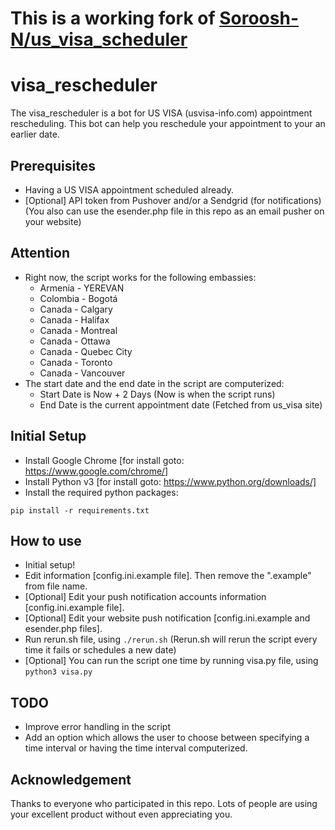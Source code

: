 # This is a working fork of [Soroosh-N/us_visa_scheduler](https://github.com/Soroosh-N/us_visa_scheduler)

# visa_rescheduler
The visa_rescheduler is a bot for US VISA (usvisa-info.com) appointment rescheduling. This bot can help you reschedule your appointment to your an earlier date.

## Prerequisites
- Having a US VISA appointment scheduled already.
- [Optional] API token from Pushover and/or a Sendgrid (for notifications)(You also can use the esender.php file in this repo as an email pusher on your website)

## Attention
- Right now, the script works for the following embassies:
    * Armenia - YEREVAN
    * Colombia - Bogotá
    * Canada - Calgary
    * Canada - Halifax
    * Canada - Montreal
    * Canada - Ottawa
    * Canada - Quebec City
    * Canada - Toronto
    * Canada - Vancouver
- The start date and the end date in the script are computerized:
    * Start Date is Now + 2 Days (Now is when the script runs)
    * End Date is the current appointment date (Fetched from us_visa site) 

## Initial Setup
- Install Google Chrome [for install goto: https://www.google.com/chrome/]
- Install Python v3 [for install goto: https://www.python.org/downloads/]
- Install the required python packages:
```
pip install -r requirements.txt
```

## How to use
- Initial setup!
- Edit information [config.ini.example file]. Then remove the ".example" from file name.
- [Optional] Edit your push notification accounts information [config.ini.example file].
- [Optional] Edit your website push notification [config.ini.example and esender.php files].
- Run rerun.sh file, using `./rerun.sh` (Rerun.sh will rerun the script every time it fails or schedules a new date)
- [Optional] You can run the script one time by running visa.py file, using `python3 visa.py`

## TODO
- Improve error handling in the script
- Add an option which allows the user to choose between specifying a time interval or having the time interval computerized.

## Acknowledgement
Thanks to everyone who participated in this repo. Lots of people are using your excellent product without even appreciating you.
